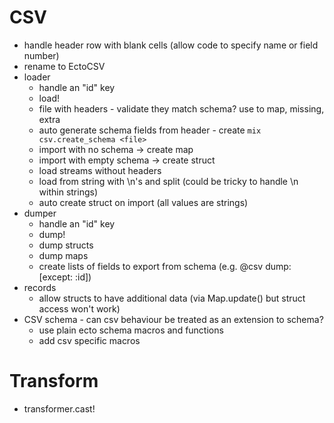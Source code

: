 # CSV
* handle header row with blank cells (allow code to specify name or field number)
* rename to EctoCSV
* loader
    * handle an "id" key
    * load!
    * file with headers - validate they match schema? use to map, missing, extra
    * auto generate schema fields from header - create `mix csv.create_schema <file>` 
    * import with no schema -> create map
    * import with empty schema -> create struct
    * load streams without headers
    * load from string with \n's and split (could be tricky to handle \n within strings)
    * auto create struct on import (all values are strings)
* dumper
    * handle an "id" key
    * dump!
    * dump structs
    * dump maps
    * create lists of fields to export from schema (e.g.  @csv dump: [except: :id])
* records
    * allow structs to have additional data (via Map.update() but struct access won't work)
* CSV schema - can csv behaviour be treated as an extension to schema?
    * use plain ecto schema macros and functions
    * add csv specific macros

# Transform
* transformer.cast!